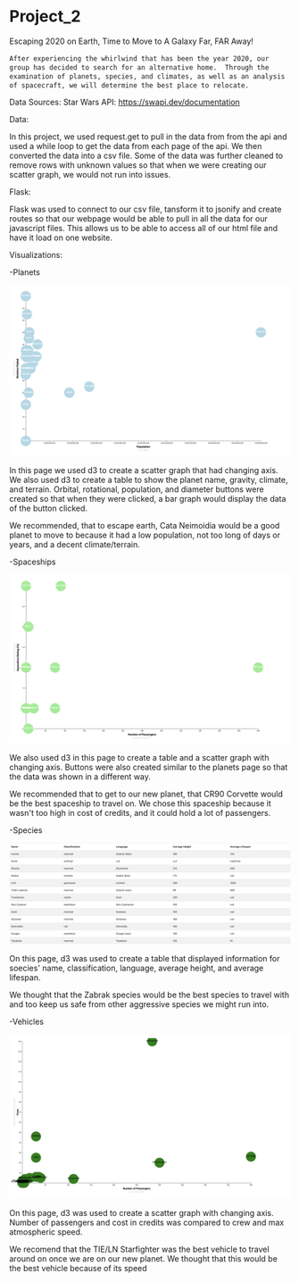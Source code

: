 # Project_2
Escaping 2020 on Earth, Time to Move to A Galaxy Far, FAR Away!

	After experiencing the whirlwind that has been the year 2020, our group has decided to search for an alternative home.  Through the examination of planets, species, and climates, as well as an analysis of spacecraft, we will determine the best place to relocate.

Data Sources:  Star Wars API: https://swapi.dev/documentation

Data:

In this project, we used request.get to pull in the data from from the api and used a while loop to get the data from each page of the api. We then converted the data into a csv file. Some of the data was further cleaned to remove rows with unknown values so that when we were creating our scatter graph, we would not run into issues.

Flask:

Flask was used to connect to our csv file, tansform it to jsonify and create routes so that our webpage would be able to pull in all the data for our javascript files. This allows us to be able to access all of our html file and have it load on one website.

Visualizations:

-Planets

![planets](Images/planets.png)

In this page we used d3 to create a scatter graph that had changing axis. We also used d3 to create a table to show the planet name, gravity, climate, and terrain. Orbital, rotational, population, and diameter buttons were created so that when they were clicked, a bar graph would display the data of the button clicked.

We recommended, that to escape earth, Cata Neimoidia would be a good planet to move to because it had a low population, not too long of days or years, and a decent climate/terrain.

-Spaceships

![spaceships](Images/spaceships.png)

We also used d3 in this page to create a table and a scatter graph with changing axis. Buttons were also created similar to the planets page so that the data was shown in a different way. 

We recommended that to get to our new planet, that CR90 Corvette would be the best spaceship to travel on. We chose this spaceship because it wasn't too high in cost of credits, and it could hold a lot of passengers.

-Species

![species](Images/species.png)

On this page, d3 was used to create a table that displayed information for soecies' name, classification, language, average height, and average lifespan. 

We thought that the Zabrak species would be the best species to travel with and too keep us safe from other aggressive species we might run into.

-Vehicles

![vehicles](Images/vehicles.png)

On this page, d3 was used to create a scatter graph with changing axis. Number of passengers and cost in credits was compared to crew and max atmospheric speed. 

We recomend that the TIE/LN Starfighter was the best vehicle to travel around on once we are on our new planet. We thought that this would be the best vehicle because of its speed
